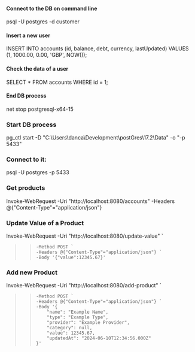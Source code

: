 
#### Connect to the DB on command line
psql -U postgres -d customer
#### Insert a new user
INSERT INTO accounts (id, balance, debt, currency, lastUpdated)
VALUES (1, 1000.00, 0.00, 'GBP', NOW());
#### Check the data of a user
SELECT * FROM accounts WHERE id = 1;
#### End DB process
net stop postgresql-x64-15
### Start DB process
pg_ctl start -D "C:\Users\danca\Development\postGres\17.2\Data" -o "-p 5433"

### Connect to it:
psql -U postgres -p 5433

### Get products
Invoke-WebRequest -Uri "http://localhost:8080/accounts" -Headers @{"Content-Type"="application/json"}
### Update Value of a Product
Invoke-WebRequest -Uri "http://localhost:8080/update-value" `
>>     -Method POST `                                                                                                                                                                                                                                                                                                                                                                                                             
>>     -Headers @{"Content-Type"="application/json"} `                                                                                                                                                                                                                                                                                                                                                                            
>>     -Body '{"value":12345.67}'   
### Add new Product
Invoke-WebRequest -Uri "http://localhost:8080/add-product" `
>>     -Method POST `                                                                                                                                                                                                                                                                                                                                                                                                             
>>     -Headers @{"Content-Type"="application/json"} `                                                                                                                                                                                                                                                                                                                                                                            
>>     -Body '{                                                                                                                                                                                                                                                                                                                                                                                                                   
>>         "name": "Example Name",                                                                                                                                                                                                                                                                                                                                                                                                
>>         "type": "Example Type",                                                                                                                                                                                                                                                                                                                                                                                                
>>         "provider": "Example Provider",                                                                                                                                                                                                                                                                                                                                                                                        
>>         "category": null,                                                                                                                                                                                                                                                                                                                                                                                                      
>>         "value": 12345.67,                                                                                                                                                                                                                                                                                                                                                                                                     
>>         "updatedAt": "2024-06-10T12:34:56.000Z"                                                                                                                                                                                                                                                                                                                                                                                
>>     }'       
